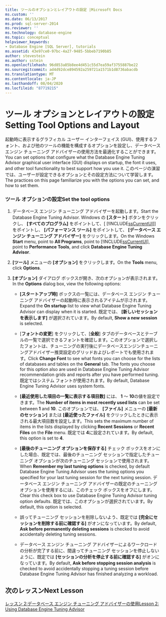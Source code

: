 ```yaml
---
title: ツールのオプションとレイアウトの設定 |Microsoft Docs
ms.custom: ''
ms.date: 06/13/2017
ms.prod: sql-server-2014
ms.reviewer: ''
ms.technology: database-engine
ms.topic: conceptual
helpviewer_keywords:
- Database Engine [SQL Server], tutorials
ms.assetid: 43e97ce0-97bc-4a27-9485-5bbeb7190b85
author: stevestein
ms.author: sstein
ms.openlocfilehash: 96d853a85b8ee4d451c55d7ea59af3755887be22
ms.sourcegitcommit: ad4d92dce894592a259721a1571b1d8736abacdb
ms.translationtype: MT
ms.contentlocale: ja-JP
ms.lasthandoff: 08/04/2020
ms.locfileid: "87719215"
---
```

# <a name="setting-tool-options-and-layout"></a><span data-ttu-id="a3c74-102">ツール オプションとレイアウトの設定</span><span class="sxs-lookup"><span data-stu-id="a3c74-102">Setting Tool Options and Layout</span></span>
  <span data-ttu-id="a3c74-103">起動時に表示するグラフィカル ユーザー インターフェイス (GUI)、使用するフォント、および他のツールの機能を構成するオプションを設定し、データベース エンジン チューニング アドバイザーの使用方法を最適化することができます。</span><span class="sxs-lookup"><span data-stu-id="a3c74-103">You can set options that configure what the Database Engine Tuning Advisor graphical user interface (GUI) displays on startup, the font it uses, and other tool functionality to best support how you use it.</span></span> <span data-ttu-id="a3c74-104">このページの演習では、ユーザーが設定できるオプションとその設定方法について学習します。</span><span class="sxs-lookup"><span data-stu-id="a3c74-104">The practices on this page familiarize you with the options you can set, and how to set them.</span></span>  
  
### <a name="set-the-tool-options"></a><span data-ttu-id="a3c74-105">ツール オプションの設定</span><span class="sxs-lookup"><span data-stu-id="a3c74-105">Set the tool options</span></span>  
  
1.  <span data-ttu-id="a3c74-106">データベース エンジン チューニング アドバイザーを起動します。</span><span class="sxs-lookup"><span data-stu-id="a3c74-106">Start the Database Engine Tuning Advisor.</span></span> <span data-ttu-id="a3c74-107">Windows の **[スタート]** ボタンをクリックし、 **[すべてのプログラム]** をポイントして、[ [!INCLUDE[ssCurrentUI](../../includes/sscurrentui-md.md)]] をポイントし、 **[パフォーマンス ツール]** をポイントして、 **[データベース エンジン チューニング アドバイザー]** をクリックします。</span><span class="sxs-lookup"><span data-stu-id="a3c74-107">On the Windows **Start** menu, point to **All Programs**, point to [!INCLUDE[ssCurrentUI](../../includes/sscurrentui-md.md)], point to **Performance Tools**, and click **Database Engine Tuning Advisor**.</span></span>  
  
2.  <span data-ttu-id="a3c74-108">**[ツール]** メニューの **[オプション]** をクリックします。</span><span class="sxs-lookup"><span data-stu-id="a3c74-108">On the **Tools** menu, click **Options**.</span></span>  
  
3.  <span data-ttu-id="a3c74-109">**[オプション]** ダイアログ ボックスが開き、次のオプションが表示されます。</span><span class="sxs-lookup"><span data-stu-id="a3c74-109">In the **Options** dialog box, view the following options:</span></span>  
  
    -   <span data-ttu-id="a3c74-110">**[スタートアップ時]** ボックスの一覧には、データベース エンジン チューニング アドバイザーの起動時に表示されるアイテムが示されます。</span><span class="sxs-lookup"><span data-stu-id="a3c74-110">Expand the **On startup** list to view what Database Engine Tuning Advisor can display when it is started.</span></span> <span data-ttu-id="a3c74-111">既定では、 **[新しいセッションを表示します]** が選択されています。</span><span class="sxs-lookup"><span data-stu-id="a3c74-111">By default, **Show a new session** is selected.</span></span>  
  
    -   <span data-ttu-id="a3c74-112">[**フォントの変更**] をクリックして、[**全般**] タブのデータベースとテーブルの一覧で選択できるフォントを確認します。このオプションで選択したフォントは、チューニングの実行後にデータベースエンジンチューニングアドバイザー推奨設定のグリッドおよびレポートでも使用されます。</span><span class="sxs-lookup"><span data-stu-id="a3c74-112">Click **Change Font** to see what fonts you can choose for the lists of databases and tables on the **General** tab. The fonts you choose for this option also are used in Database Engine Tuning Advisor recommendation grids and reports after you have performed tuning.</span></span> <span data-ttu-id="a3c74-113">既定ではシステム フォントが使用されます。</span><span class="sxs-lookup"><span data-stu-id="a3c74-113">By default, Database Engine Tuning Advisor uses system fonts.</span></span>  
  
    -   <span data-ttu-id="a3c74-114">**[最近使用した項目の一覧に表示する項目数]** には、 **1** ～ **10**の値を設定できます。</span><span class="sxs-lookup"><span data-stu-id="a3c74-114">The **Number of items in most recently used lists** can be set between **1** and **10**.</span></span> <span data-ttu-id="a3c74-115">このオプションでは、 **[ファイル]** メニューの **[最新のセッション]** または **[最近使ったファイル]** をクリックしたときに表示される最大項目数を設定します。</span><span class="sxs-lookup"><span data-stu-id="a3c74-115">This sets the maximum number of items in the lists displayed by clicking **Recent Sessions** or **Recent Files** on the **File** menu.</span></span> <span data-ttu-id="a3c74-116">既定では **4**に設定されています。</span><span class="sxs-lookup"><span data-stu-id="a3c74-116">By default, this option is set to **4**.</span></span>  
  
    -   <span data-ttu-id="a3c74-117">**[最後のチューニング オプションを保存する]** チェック ボックスをオンにした場合、既定では、最後のチューニング セッションで指定したチューニング オプションが次のチューニング セッションで使用されます。</span><span class="sxs-lookup"><span data-stu-id="a3c74-117">When **Remember my last tuning options** is checked, by default Database Engine Tuning Advisor uses the tuning options you specified for your last tuning session for the next tuning session.</span></span> <span data-ttu-id="a3c74-118">データベース エンジン チューニング アドバイザーの既定のチューニング オプションを使用するには、このチェック ボックスをオフにします。</span><span class="sxs-lookup"><span data-stu-id="a3c74-118">Clear this check box to use Database Engine Tuning Advisor tuning option defaults.</span></span> <span data-ttu-id="a3c74-119">既定では、このオプションが選択されています。</span><span class="sxs-lookup"><span data-stu-id="a3c74-119">By default, this option is selected.</span></span>  
  
    -   <span data-ttu-id="a3c74-120">誤ってチューニング セッションを削除しないよう、既定では **[完全にセッションを削除する前に確認する]** がオンになっています。</span><span class="sxs-lookup"><span data-stu-id="a3c74-120">By default, **Ask before permanently deleting sessions** is checked to avoid accidentally deleting tuning sessions.</span></span>  
  
    -   <span data-ttu-id="a3c74-121">データベース エンジン チューニング アドバイザーによるワークロードの分析が完了する前に、間違ってチューニング セッションを停止しないように、既定では **[セッションの分析を停止する前に確認する]** がオンになっています。</span><span class="sxs-lookup"><span data-stu-id="a3c74-121">By default, **Ask before stopping session analysis** is checked to avoid accidentally stopping a tuning session before Database Engine Tuning Advisor has finished analyzing a workload.</span></span>  
  
## <a name="next-lesson"></a><span data-ttu-id="a3c74-122">次のレッスン</span><span class="sxs-lookup"><span data-stu-id="a3c74-122">Next Lesson</span></span>  
 [<span data-ttu-id="a3c74-123">レッスン 2:データベース エンジン チューニング アドバイザーの使用</span><span class="sxs-lookup"><span data-stu-id="a3c74-123">Lesson 2: Using Database Engine Tuning Advisor</span></span>](../../relational-databases/performance/database-engine-tuning-advisor.md)  
  
  
